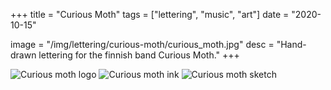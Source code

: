 +++
title = "Curious Moth"
tags = ["lettering", "music", "art"]
date = "2020-10-15"

image = "/img/lettering/curious-moth/curious_moth.jpg"
desc = "Hand-drawn lettering for the finnish band Curious Moth."
+++

![Curious moth logo](/img/lettering/curious-moth/curious_moth.jpg "Curious moth logo")
![Curious moth ink](/img/lettering/curious-moth/curious-moth-ink.jpg "Inked logo")
![Curious moth sketch](/img/lettering/curious-moth/curious-moth-sketch.jpg "initial sketch")
